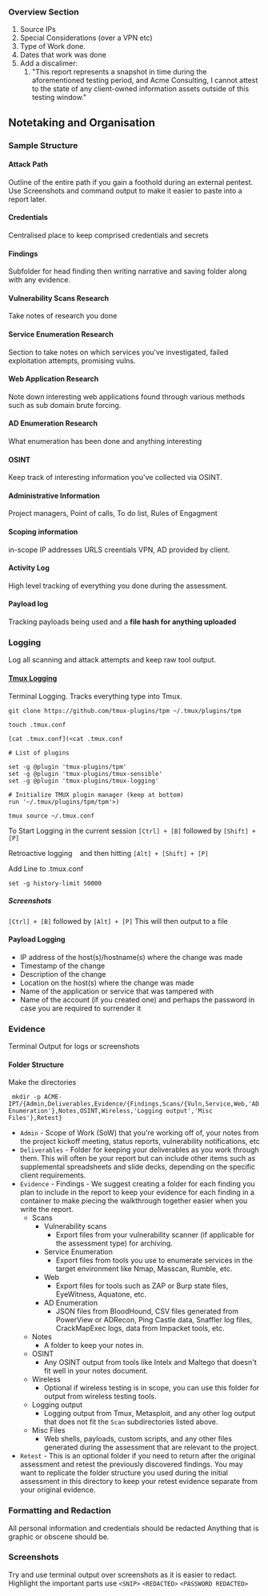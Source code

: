 ### Overview Section
1. Source IPs
2. Special Considerations (over a VPN etc)
3. Type of Work done. 
4. Dates that work was done
5. Add a discalimer:
	1. "This report represents a snapshot in time during the aforementioned testing period, and Acme Consulting, I cannot attest to the state of any client-owned information assets outside of this testing window."

## Notetaking and Organisation 
### Sample Structure 
#### Attack Path 
Outline of the entire path if you gain a foothold during an external pentest.
Use Screenshots and command output to make it easier to paste into a report later.
#### Credentials 
Centralised place to keep comprised credentials and secrets
#### Findings
Subfolder for head finding then writing narrative and saving folder along with any evidence. 
#### Vulnerability Scans Research 
Take notes of research you done
#### Service Enumeration Research 
Section to take notes on which services you've investigated, failed exploitation attempts, promising vulns.
#### Web Application Research 
Note down interesting web applications found through various methods such as sub domain brute forcing. 
#### AD Enumeration Research 
What enumeration has been done and anything interesting
#### OSINT
Keep track of interesting information you've collected via OSINT.
#### Administrative Information
Project managers, Point of calls,
To do list, 
Rules of Engagment
#### Scoping information 
in-scope IP addresses
URLS
creentials
VPN, AD provided by client.
#### Activity Log
High level tracking of everything you done during the assessment. 
#### Payload log
Tracking payloads being used and a **file hash for anything uploaded**

### Logging
Log all scanning and attack attempts and keep raw tool output. 
#### [Tmux Logging](about:blank)
Terminal Logging. 
Tracks everything type into Tmux.
```shell
git clone https://github.com/tmux-plugins/tpm ~/.tmux/plugins/tpm
```

```shell
touch .tmux.conf
```

```shell
[cat .tmux.conf](<cat .tmux.conf 

# List of plugins

set -g @plugin 'tmux-plugins/tpm'
set -g @plugin 'tmux-plugins/tmux-sensible'
set -g @plugin 'tmux-plugins/tmux-logging'

# Initialize TMUX plugin manager (keep at bottom)
run '~/.tmux/plugins/tpm/tpm'>)
```

```shell
tmux source ~/.tmux.conf 
```

To Start Logging in the current session
`[Ctrl] + [B]` followed by `[Shift] + [P]`

Retroactive logging 
`
` and then hitting `[Alt] + [Shift] + [P]`

Add Line to .tmux.conf
```shell
set -g history-limit 50000
```
##### Screenshots 
`[Ctrl] + [B]` followed by `[Alt] + [P]`
This will then output to a file

#### Payload Logging
- IP address of the host(s)/hostname(s) where the change was made
- Timestamp of the change
- Description of the change
- Location on the host(s) where the change was made
- Name of the application or service that was tampered with
- Name of the account (if you created one) and perhaps the password in case you are required to surrender it
### Evidence 
Terminal Output for logs or screenshots 
#### Folder Structure 
Make the directories 
```shell
 mkdir -p ACME-IPT/{Admin,Deliverables,Evidence/{Findings,Scans/{Vuln,Service,Web,'AD Enumeration'},Notes,OSINT,Wireless,'Logging output','Misc Files'},Retest}
```

- `Admin`
        - Scope of Work (SoW) that you're working off of, your notes from the project kickoff meeting, status reports, vulnerability notifications, etc
- `Deliverables`
        - Folder for keeping your deliverables as you work through them. This will often be your report but can include other items such as supplemental spreadsheets and slide decks, depending on the specific client requirements.
- `Evidence`
        - Findings
        - We suggest creating a folder for each finding you plan to include in the report to keep your evidence for each finding in a container to make piecing the walkthrough together easier when you write the report.
    - Scans
        - Vulnerability scans
            - Export files from your vulnerability scanner (if applicable for the assessment type) for archiving.
        - Service Enumeration
            - Export files from tools you use to enumerate services in the target environment like Nmap, Masscan, Rumble, etc.
        - Web
            - Export files for tools such as ZAP or Burp state files, EyeWitness, Aquatone, etc.
        - AD Enumeration
            - JSON files from BloodHound, CSV files generated from PowerView or ADRecon, Ping Castle data, Snaffler log files, CrackMapExec logs, data from Impacket tools, etc.
    - Notes
        - A folder to keep your notes in.
    - OSINT
        - Any OSINT output from tools like Intelx and Maltego that doesn't fit well in your notes document.
    - Wireless
        - Optional if wireless testing is in scope, you can use this folder for output from wireless testing tools.
    - Logging output
        - Logging output from Tmux, Metasploit, and any other log output that does not fit the `Scan` subdirectories listed above.
    - Misc Files
        - Web shells, payloads, custom scripts, and any other files generated during the assessment that are relevant to the project.
- `Retest`
        - This is an optional folder if you need to return after the original assessment and retest the previously discovered findings. You may want to replicate the folder structure you used during the initial assessment in this directory to keep your retest evidence separate from your original evidence.

### Formatting and Redaction 
All personal information and credentials should be redacted
Anything that is graphic or obscene should be. 

### Screenshots
Try and use terminal output over screenshots as it is easier to redact. 
Highlight the important parts
use `<SNIP>`
`<REDACTED>`
`<PASSWORD REDACTED>`

